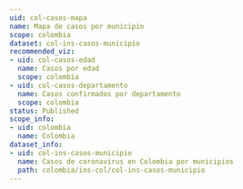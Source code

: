 ```yaml
---
uid: col-casos-mapa
name: Mapa de casos por municipio
scope: colombia
dataset: col-ins-casos-municipio
recommended_viz:
- uid: col-casos-edad
  name: Casos por edad
  scope: colombia
- uid: col-casos-departamento
  name: Casos confirmados por departamento
  scope: colombia
status: Published
scope_info:
- uid: colombia
  name: Colombia
dataset_info:
- uid: col-ins-casos-municipio
  name: Casos de coronavirus en Colombia por municipios
  path: colombia/ins-col/col-ins-casos-municipio
---
```


